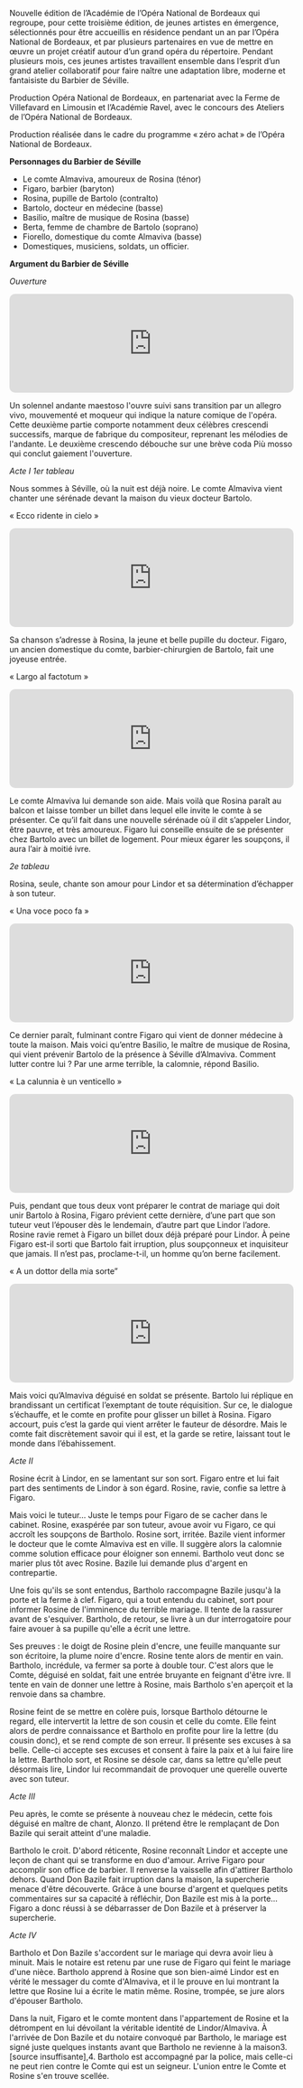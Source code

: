 
Nouvelle édition de l’Académie de l’Opéra National de Bordeaux qui regroupe, pour cette troisième édition, de jeunes artistes en émergence, sélectionnés pour être accueillis en résidence pendant un an par l’Opéra National de Bordeaux, et par plusieurs partenaires en vue de mettre en œuvre un projet créatif autour d’un grand opéra du répertoire. 
Pendant plusieurs mois, ces jeunes artistes travaillent ensemble dans l’esprit d’un grand atelier collaboratif pour faire naître une adaptation libre, moderne et fantaisiste du Barbier de Séville.

Production Opéra National de Bordeaux, en partenariat avec la Ferme de Villefavard en Limousin et l’Académie Ravel, avec le concours des Ateliers de l’Opéra National de Bordeaux.

Production réalisée dans le cadre du programme « zéro achat » de l’Opéra National de Bordeaux.

**Personnages du Barbier de Séville**

* Le comte Almaviva, amoureux de Rosina (ténor)
* Figaro, barbier (baryton)
* Rosina, pupille de Bartolo (contralto)
* Bartolo, docteur en médecine (basse)
* Basilio, maître de musique de Rosina (basse)
* Berta, femme de chambre de Bartolo (soprano)
* Fiorello, domestique du comte Almaviva (basse)
* Domestiques, musiciens, soldats, un officier.

**Argument du Barbier de Séville**


_Ouverture_

<iframe allow="autoplay *; encrypted-media *; fullscreen *; clipboard-write" frameborder="0" height="175" style="width:100%;max-width:660px;overflow:hidden;border-radius:10px;" sandbox="allow-forms allow-popups allow-same-origin allow-scripts allow-storage-access-by-user-activation allow-top-navigation-by-user-activation" src="https://embed.music.apple.com/fr/album/the-barber-of-seville-overture/815763146?i=815763188"></iframe>

Un solennel andante maestoso l'ouvre suivi sans transition par un allegro vivo, mouvementé et moqueur qui indique la nature comique de l'opéra. Cette deuxième partie comporte notamment deux célèbres crescendi successifs, marque de fabrique du compositeur, reprenant les mélodies de l'andante. Le deuxième crescendo débouche sur une brève coda Più mosso qui conclut gaiement l'ouverture.

_Acte I
1er tableau_

Nous sommes à Séville, où la nuit est déjà noire. Le comte Almaviva vient chanter une sérénade devant la maison du vieux docteur Bartolo.

« Ecco ridente in cielo »

<iframe allow="autoplay *; encrypted-media *; fullscreen *; clipboard-write" frameborder="0" height="175" style="width:100%;max-width:660px;overflow:hidden;border-radius:10px;" sandbox="allow-forms allow-popups allow-same-origin allow-scripts allow-storage-access-by-user-activation allow-top-navigation-by-user-activation" src="https://embed.music.apple.com/fr/album/the-barber-of-seville-act-i-scene-1-ecco-ridente/815763146?i=815763211"></iframe>

Sa chanson s’adresse à Rosina, la jeune et belle pupille du docteur. Figaro, un ancien domestique du comte, barbier-chirurgien de Bartolo, fait une joyeuse entrée.

« Largo al factotum »

<iframe allow="autoplay *; encrypted-media *; fullscreen *; clipboard-write" frameborder="0" height="175" style="width:100%;max-width:660px;overflow:hidden;border-radius:10px;" sandbox="allow-forms allow-popups allow-same-origin allow-scripts allow-storage-access-by-user-activation allow-top-navigation-by-user-activation" src="https://embed.music.apple.com/fr/album/the-barber-of-seville-act-i-scene-2-largo-al-factotum-figaro/815763146?i=815763228"></iframe>

Le comte Almaviva lui demande son aide. Mais voilà que Rosina paraît au balcon et laisse tomber un billet dans lequel elle invite le comte à se présenter. Ce qu’il fait dans une nouvelle sérénade où il dit s’appeler Lindor, être pauvre, et très amoureux. Figaro lui conseille ensuite de se présenter chez Bartolo avec un billet de logement. Pour mieux égarer les soupçons, il aura l’air à moitié ivre.

_2e tableau_

Rosina, seule, chante son amour pour Lindor et sa détermination d’échapper à son tuteur.

« Una voce poco fa »

<iframe allow="autoplay *; encrypted-media *; fullscreen *; clipboard-write" frameborder="0" height="175" style="width:100%;max-width:660px;overflow:hidden;border-radius:10px;" sandbox="allow-forms allow-popups allow-same-origin allow-scripts allow-storage-access-by-user-activation allow-top-navigation-by-user-activation" src="https://embed.music.apple.com/fr/album/the-barber-of-seville-act-i-scene-5-una-voce-poco-fa-rosina/815763146?i=815763285"></iframe>


Ce dernier paraît, fulminant contre Figaro qui vient de donner médecine à toute la maison. Mais voici qu’entre Basilio, le maître de musique de Rosina, qui vient prévenir Bartolo de la présence à Séville d’Almaviva. Comment lutter contre lui ? Par une arme terrible, la calomnie, répond Basilio.

« La calunnia è un venticello »

<iframe allow="autoplay *; encrypted-media *; fullscreen *; clipboard-write" frameborder="0" height="175" style="width:100%;max-width:660px;overflow:hidden;border-radius:10px;" sandbox="allow-forms allow-popups allow-same-origin allow-scripts allow-storage-access-by-user-activation allow-top-navigation-by-user-activation" src="https://embed.music.apple.com/fr/album/the-barber-of-seville-act-i-scene-8-la-calunnia/815763146?i=815763297"></iframe>


Puis, pendant que tous deux vont préparer le contrat de mariage qui doit unir Bartolo à Rosina, Figaro prévient cette dernière, d’une part que son tuteur veut l’épouser dès le lendemain, d’autre part que Lindor l’adore. Rosine ravie remet à Figaro un billet doux déjà préparé pour Lindor. À peine Figaro est-il sorti que Bartolo fait irruption, plus soupçonneux et inquisiteur que jamais. Il n’est pas, proclame-t-il, un homme qu’on berne facilement.

« A un dottor della mia sorte”

<iframe allow="autoplay *; encrypted-media *; fullscreen *; clipboard-write" frameborder="0" height="175" style="width:100%;max-width:660px;overflow:hidden;border-radius:10px;" sandbox="allow-forms allow-popups allow-same-origin allow-scripts allow-storage-access-by-user-activation allow-top-navigation-by-user-activation" src="https://embed.music.apple.com/fr/album/the-barber-of-seville-act-i-scene-10-a-un/815763146?i=815763315"></iframe>



Mais voici qu’Almaviva déguisé en soldat se présente. Bartolo lui réplique en brandissant un certificat l’exemptant de toute réquisition. Sur ce, le dialogue s’échauffe, et le comte en profite pour glisser un billet à Rosina. Figaro accourt, puis c’est la garde qui vient arrêter le fauteur de désordre. Mais le comte fait discrètement savoir qui il est, et la garde se retire, laissant tout le monde dans l’ébahissement.

_Acte II_

Rosine écrit à Lindor, en se lamentant sur son sort. Figaro entre et lui fait part des sentiments de Lindor à son égard. Rosine, ravie, confie sa lettre à Figaro.

Mais voici le tuteur… Juste le temps pour Figaro de se cacher dans le cabinet. Rosine, exaspérée par son tuteur, avoue avoir vu Figaro, ce qui accroît les soupçons de Bartholo. Rosine sort, irritée. Bazile vient informer le docteur que le comte Almaviva est en ville. Il suggère alors la calomnie comme solution efficace pour éloigner son ennemi. Bartholo veut donc se marier plus tôt avec Rosine. Bazile lui demande plus d'argent en contrepartie.

Une fois qu'ils se sont entendus, Bartholo raccompagne Bazile jusqu'à la porte et la ferme à clef. Figaro, qui a tout entendu du cabinet, sort pour informer Rosine de l'imminence du terrible mariage. Il tente de la rassurer avant de s'esquiver. Bartholo, de retour, se livre à un dur interrogatoire pour faire avouer à sa pupille qu'elle a écrit une lettre.

Ses preuves : le doigt de Rosine plein d'encre, une feuille manquante sur son écritoire, la plume noire d'encre. Rosine tente alors de mentir en vain. Bartholo, incrédule, va fermer sa porte à double tour. C'est alors que le Comte, déguisé en soldat, fait une entrée bruyante en feignant d'être ivre. Il tente en vain de donner une lettre à Rosine, mais Bartholo s'en aperçoit et la renvoie dans sa chambre.

Rosine feint de se mettre en colère puis, lorsque Bartholo détourne le regard, elle intervertit la lettre de son cousin et celle du comte. Elle feint alors de perdre connaissance et Bartholo en profite pour lire la lettre (du cousin donc), et se rend compte de son erreur. Il présente ses excuses à sa belle. Celle-ci accepte ses excuses et consent à faire la paix et à lui faire lire la lettre. Bartholo sort, et Rosine se désole car, dans sa lettre qu'elle peut désormais lire, Lindor lui recommandait de provoquer une querelle ouverte avec son tuteur.

_Acte III_

Peu après, le comte se présente à nouveau chez le médecin, cette fois déguisé en maître de chant, Alonzo. Il prétend être le remplaçant de Don Bazile qui serait atteint d'une maladie.

Bartholo le croit. D'abord réticente, Rosine reconnaît Lindor et accepte une leçon de chant qui se transforme en duo d'amour. Arrive Figaro pour accomplir son office de barbier. Il renverse la vaisselle afin d'attirer Bartholo dehors. Quand Don Bazile fait irruption dans la maison, la supercherie menace d'être découverte. Grâce à une bourse d'argent et quelques petits commentaires sur sa capacité à réfléchir, Don Bazile est mis à la porte… Figaro a donc réussi à se débarrasser de Don Bazile et à préserver la supercherie.

_Acte IV_

Bartholo et Don Bazile s'accordent sur le mariage qui devra avoir lieu à minuit. Mais le notaire est retenu par une ruse de Figaro qui feint le mariage d'une nièce. Bartholo apprend à Rosine que son bien-aimé Lindor est en vérité le messager du comte d'Almaviva, et il le prouve en lui montrant la lettre que Rosine lui a écrite le matin même. Rosine, trompée, se jure alors d'épouser Bartholo.

Dans la nuit, Figaro et le comte montent dans l'appartement de Rosine et la détrompent en lui dévoilant la véritable identité de Lindor/Almaviva. À l'arrivée de Don Bazile et du notaire convoqué par Bartholo, le mariage est signé juste quelques instants avant que Bartholo ne revienne à la maison3.[source insuffisante],4. Bartholo est accompagné par la police, mais celle-ci ne peut rien contre le Comte qui est un seigneur. L'union entre le Comte et Rosine s'en trouve scellée.
